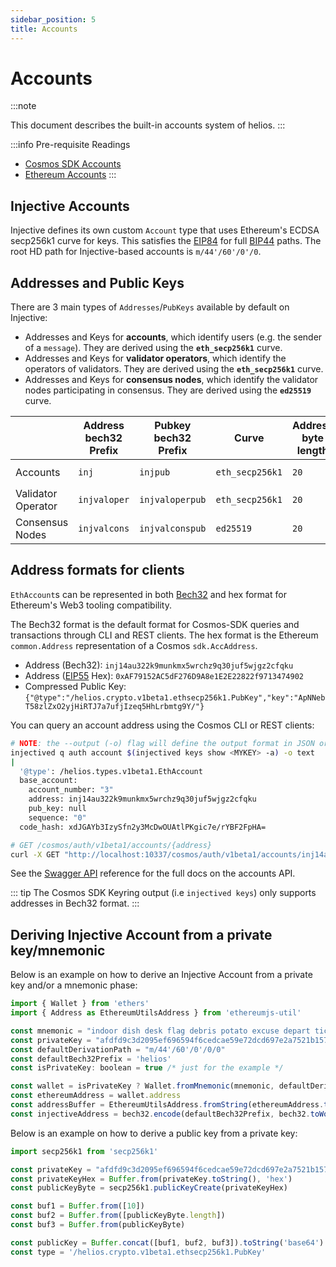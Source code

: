 ```yaml
---
sidebar_position: 5
title: Accounts
---
```


# Accounts

:::note

This document describes the built-in accounts system of helios. 
:::

:::info Pre-requisite Readings

- [Cosmos SDK Accounts](https://docs.cosmos.network/main/basics/accounts) 
- [Ethereum Accounts](https://ethereum.org/en/whitepaper/#ethereum-accounts) 
:::

## Injective Accounts

Injective defines its own custom `Account` type that uses Ethereum's ECDSA secp256k1 curve for keys. This
satisfies the [EIP84](https://github.com/ethereum/EIPs/issues/84) for full [BIP44](https://github.com/bitcoin/bips/blob/master/bip-0044.mediawiki) paths.
The root HD path for Injective-based accounts is `m/44'/60'/0'/0`.

<!-- TODO: Joan
[comment]: <> (+++ https://github.com/InjectiveLabs/injective-core/blob/9a1c0427c588414c9534c6df5472d1413249113e/helios-chain/types/codec.go#L15-L25)
-->

## Addresses and Public Keys

There are 3 main types of `Addresses`/`PubKeys` available by default on Injective:

- Addresses and Keys for **accounts**, which identify users (e.g. the sender of a `message`). They are derived using the **`eth_secp256k1`** curve.
- Addresses and Keys for **validator operators**, which identify the operators of validators. They are derived using the **`eth_secp256k1`** curve.
- Addresses and Keys for **consensus nodes**, which identify the validator nodes participating in consensus. They are derived using the **`ed25519`** curve.

|                    | Address bech32 Prefix | Pubkey bech32 Prefix | Curve           | Address byte length | Pubkey byte length |
|--------------------|-----------------------|----------------------|-----------------|---------------------|--------------------|
| Accounts           | `inj`                 | `injpub`             | `eth_secp256k1` | `20`                | `33` (compressed)  |
| Validator Operator | `injvaloper`          | `injvaloperpub`      | `eth_secp256k1` | `20`                | `33` (compressed)  |
| Consensus Nodes    | `injvalcons`          | `injvalconspub`      | `ed25519`       | `20`                | `32`               |

## Address formats for clients

`EthAccount`s can be represented in both [Bech32](https://en.bitcoin.it/wiki/Bech32) and hex format for Ethereum's Web3 tooling compatibility.

The Bech32 format is the default format for Cosmos-SDK queries and transactions through CLI and REST
clients. The hex format is the Ethereum `common.Address` representation of a
Cosmos `sdk.AccAddress`.

- Address (Bech32): `inj14au322k9munkmx5wrchz9q30juf5wjgz2cfqku`
- Address ([EIP55](https://eips.ethereum.org/EIPS/eip-55) Hex): `0xAF79152AC5dF276D9A8e1E2E22822f9713474902`
- Compressed Public Key: `{"@type":"/helios.crypto.v1beta1.ethsecp256k1.PubKey","key":"ApNNebT58zlZxO2yjHiRTJ7a7ufjIzeq5HhLrbmtg9Y/"}`

You can query an account address using the Cosmos CLI or REST clients:

```bash
# NOTE: the --output (-o) flag will define the output format in JSON or YAML (text)
injectived q auth account $(injectived keys show <MYKEY> -a) -o text
|
  '@type': /helios.types.v1beta1.EthAccount
  base_account:
    account_number: "3"
    address: inj14au322k9munkmx5wrchz9q30juf5wjgz2cfqku
    pub_key: null
    sequence: "0"
  code_hash: xdJGAYb3IzySfn2y3McDwOUAtlPKgic7e/rYBF2FpHA=
```

``` bash
# GET /cosmos/auth/v1beta1/accounts/{address}
curl -X GET "http://localhost:10337/cosmos/auth/v1beta1/accounts/inj14au322k9munkmx5wrchz9q30juf5wjgz2cfqku" -H "accept: application/json"
```

See the [Swagger API](https://lcd.helios.network/swagger/) reference for the full docs on the accounts API.

::: tip
The Cosmos SDK Keyring output (i.e `injectived keys`) only supports addresses in Bech32 format.
:::

## Deriving Injective Account from a private key/mnemonic

Below is an example on how to derive an Injective Account from a private key and/or a mnemonic phase:
```js
import { Wallet } from 'ethers'
import { Address as EthereumUtilsAddress } from 'ethereumjs-util'

const mnemonic = "indoor dish desk flag debris potato excuse depart ticket judge file exit"
const privateKey = "afdfd9c3d2095ef696594f6cedcae59e72dcd697e2a7521b1578140422a4f890"
const defaultDerivationPath = "m/44'/60'/0'/0/0"
const defaultBech32Prefix = 'helios'
const isPrivateKey: boolean = true /* just for the example */

const wallet = isPrivateKey ? Wallet.fromMnemonic(mnemonic, defaultDerivationPath) : new Wallet(privateKey)
const ethereumAddress = wallet.address
const addressBuffer = EthereumUtilsAddress.fromString(ethereumAddress.toString()).toBuffer()
const injectiveAddress = bech32.encode(defaultBech32Prefix, bech32.toWords(addressBuffer))
```

Below is an example on how to derive a public key from a private key:
```js
import secp256k1 from 'secp256k1'

const privateKey = "afdfd9c3d2095ef696594f6cedcae59e72dcd697e2a7521b1578140422a4f890"
const privateKeyHex = Buffer.from(privateKey.toString(), 'hex')
const publicKeyByte = secp256k1.publicKeyCreate(privateKeyHex)

const buf1 = Buffer.from([10])
const buf2 = Buffer.from([publicKeyByte.length])
const buf3 = Buffer.from(publicKeyByte)

const publicKey = Buffer.concat([buf1, buf2, buf3]).toString('base64')
const type = '/helios.crypto.v1beta1.ethsecp256k1.PubKey'
```
